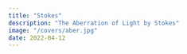 ```yaml
---
title: "Stokes"
description: "The Aberration of Light by Stokes"
image: "/covers/aber.jpg"
date: 2022-04-12
---
```

